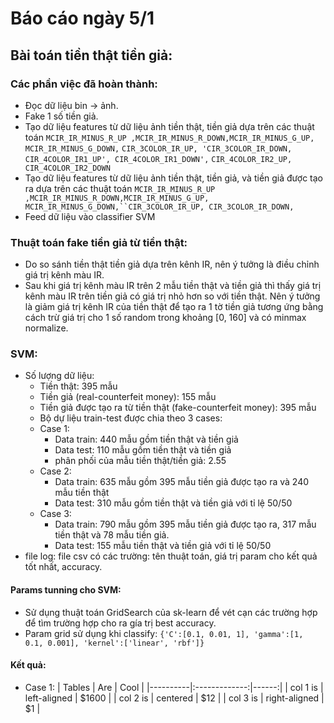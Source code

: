 
# Báo cáo ngày 5/1

## Bài toán tiền thật tiền giả:

### Các phần việc đã hoàn thành:
- Đọc dữ liệu bin -> ảnh.
- Fake 1 số tiền giả.
- Tạo dữ liệu features từ dữ liệu ảnh tiền thật, tiền giả dựa trên các thuật toán `MCIR_IR_MINUS_R_UP ,MCIR_IR_MINUS_R_DOWN,MCIR_IR_MINUS_G_UP, MCIR_IR_MINUS_G_DOWN,`
`CIR_3COLOR_IR_UP, 'CIR_3COLOR_IR_DOWN, CIR_4COLOR_IR1_UP', CIR_4COLOR_IR1_DOWN',` `CIR_4COLOR_IR2_UP, CIR_4COLOR_IR2_DOWN`
- Tạo dữ liệu features từ dữ liệu ảnh tiền thật, tiền giả, và tiền giả được tạo ra dựa trên các thuật toán `MCIR_IR_MINUS_R_UP ,MCIR_IR_MINUS_R_DOWN,MCIR_IR_MINUS_G_UP, MCIR_IR_MINUS_G_DOWN,``CIR_3COLOR_IR_UP, CIR_3COLOR_IR_DOWN,`
- Feed dữ liệu vào classifier SVM

### Thuật toán fake tiền giả từ tiền thật:
- Do so sánh tiền thật tiền giả dựa trên kênh IR, nên ý tưởng là điều chỉnh giá trị kênh màu IR. 
- Sau khi giá trị kênh màu IR trên 2 mẫu tiền thật và tiền giả thì thấy giá trị kênh màu IR trên tiền giả có giá trị nhỏ hơn so với tiền thật. Nên ý tưởng là giảm giá trị kênh IR của tiền thật để tạo ra 1 tờ tiền giả tương ứng bằng cách trừ giá trị cho 1 số random trong khoảng [0, 160] và có minmax normalize.

### SVM:
- Số lượng dữ liệu:
	- Tiền thật: 395 mẫu
	- Tiền giả (real-counterfeit money): 155 mẫu
	- Tiền giả được tạo ra từ tiền thật (fake-counterfeit money): 395 mẫu
	- Bộ dự liệu train-test được chia theo 3 cases:
	- Case 1:
		- Data train: 440 mẫu gồm tiền thật và tiền giả
		- Data test: 110 mẫu gồm tiền thật và tiền giả
		- phân phối của mẫu tiền thật/tiền giả: 2.55
	- Case 2:
		- Data train: 635 mẫu gồm 395 mẫu tiền giả được tạo ra và 240 mẫu tiền thật
		- Data test: 310 mẫu gồm tiền thật và tiền giả với tỉ lệ 50/50
	- Case 3:
		- Data train: 790 mẫu gồm 395 mẫu tiền giả được tạo ra, 317 mẫu tiền thật và 78 mẫu tiền giả.
		- Data test: 155 mẫu tiền thật và tiền giả với tỉ lệ 50/50
- file log: file csv có các trường: tên thuật toán, giá trị param cho kết quả tốt nhất, accuracy.

#### Params tunning cho SVM:
- Sử dụng thuật toán GridSearch của sk-learn để vét cạn các trường hợp để tìm trường hợp cho ra gía trị best accuracy.
- Param grid sử dụng khi classify: `{'C':[0.1, 0.01, 1], 'gamma':[1, 0.1, 0.001], 'kernel':['linear', 'rbf']}`

#### Kết quả:
- Case 1:
| Tables   |      Are      |  Cool |
|----------|:-------------:|------:|
| col 1 is |  left-aligned | $1600 |
| col 2 is |    centered   |   $12 |
| col 3 is | right-aligned |    $1 |
